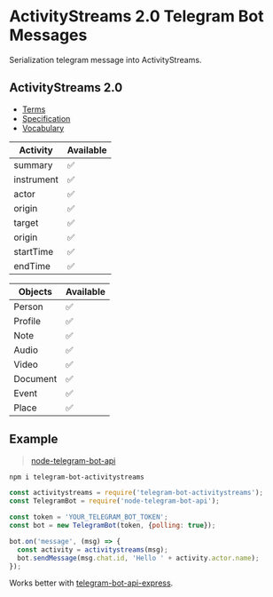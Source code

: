 # ActivityStreams 2.0 Telegram Bot Messages

Serialization telegram message into ActivityStreams.

## ActivityStreams 2.0 

- [Terms](https://www.w3.org/ns/activitystreams)
- [Specification](https://www.w3.org/TR/activitystreams-core)
- [Vocabulary](https://www.w3.org/TR/activitystreams-vocabulary)

| Activity   | Available |
|------------|-----------|
| summary    | ✅         |
| instrument | ✅         |
| actor      | ✅         |
| origin     | ✅         |
| target     | ✅         |
| origin     | ✅         |
| startTime  | ✅         |
| endTime    | ✅         |

| Objects  | Available   |
|----------|-------------|
| Person   | ✅           |
| Profile  | ✅           |
| Note     | ✅           |
| Audio    | ✅           |
| Video    | ✅           |
| Document | ✅           |
| Event    | ✅           |
| Place    | ✅           |

## Example
> [node-telegram-bot-api](https://github.com/yagop/node-telegram-bot-api)

```bash
npm i telegram-bot-activitystreams
```

```javascript
const activitystreams = require('telegram-bot-activitystreams');
const TelegramBot = require('node-telegram-bot-api');

const token = 'YOUR_TELEGRAM_BOT_TOKEN';
const bot = new TelegramBot(token, {polling: true});

bot.on('message', (msg) => {
  const activity = activitystreams(msg);
  bot.sendMessage(msg.chat.id, 'Hello ' + activity.actor.name);
});
```

Works better with [telegram-bot-api-express](https://github.com/qertis/telegram-bot-api-express).
